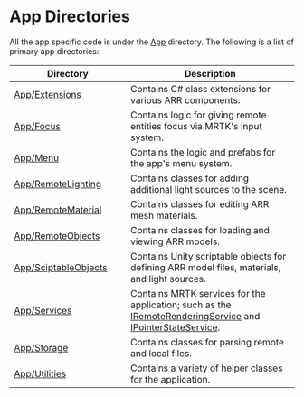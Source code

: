 # App Directories
All the app specific code is under the [App](../App/Assets/App) directory.  The following is a list of primary app directories:

| <div style="width:190px">Directory</div> | Description |
|-----------|-------------|
| [App/Extensions](../App/Assets/App/Extensions) | Contains C# class extensions for various ARR components. |
| [App/Focus](../App/Assets/App/Focus) | Contains logic for giving remote entities focus via MRTK's input system. |
| [App/Menu](../App/Assets/App/Menu) | Contains the logic and prefabs for the app's menu system. |
| [App/RemoteLighting](../App/Assets/App/RemoteLighting) | Contains classes for adding additional light sources to the scene. |
| [App/RemoteMaterial](../App/Assets/App/RemoteMaterial) | Contains classes for editing ARR mesh materials. |
| [App/RemoteObjects](../App/Assets/App/RemoteObjects) | Contains classes for loading and viewing ARR models. |
| [App/SciptableObjects](../App/Assets/App/SciptableObjects) | Contains Unity scriptable objects for defining ARR model files, materials, and light sources. |
| [App/Services](../App/Assets/App/Services) | Contains MRTK services for the application; such as the [IRemoteRenderingService](../App/Assets/App/Services/Interfaces/IRemoteRenderingService.cs) and [IPointerStateService](../App/Assets/App/Services/Interfaces/IPointerStateService.cs). |
| [App/Storage](../App/Assets/App/Storage) | Contains classes for parsing remote and local files. | 
| [App/Utilities](../App/Assets/App/Utilities) | Contains a variety of helper classes for the application. |